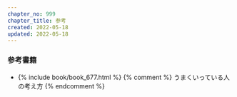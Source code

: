 ```yaml
---
chapter_no: 999
chapter_title: 参考
created: 2022-05-18
updated: 2022-05-18
---
```

### 参考書籍
- {% include book/book_677.html %} {% comment %} うまくいっている人の考え方 {% endcomment %}
